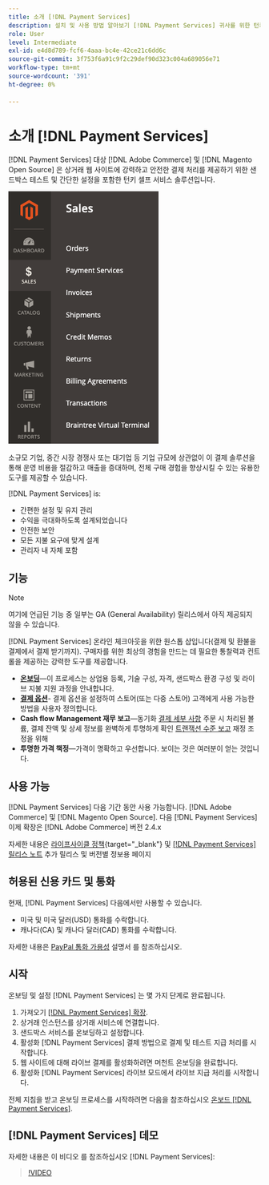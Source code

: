 ```yaml
---
title: 소개 [!DNL Payment Services]
description: 설치 및 사용 방법 알아보기 [!DNL Payment Services] 귀사를 위한 턴키, 강력하고 안전한 결제 처리 솔루션으로 [!DNL Adobe Commerce] 및 [!DNL Magento Open Source] 웹 사이트.
role: User
level: Intermediate
exl-id: e4d8d789-fcf6-4aaa-bc4e-42ce21c6dd6c
source-git-commit: 3f753f6a91c9f2c29def90d323c004a689056e71
workflow-type: tm+mt
source-wordcount: '391'
ht-degree: 0%

---
```


# 소개 [!DNL Payment Services]

[!DNL Payment Services] 대상 [!DNL Adobe Commerce] 및 [!DNL Magento Open Source] 은 상거래 웹 사이트에 강력하고 안전한 결제 처리를 제공하기 위한 샌드박스 테스트 및 간단한 설정을 포함한 턴키 셀프 서비스 솔루션입니다.

![[!DNL Payment Services] 확장 관리자 보기](assets/admin-view.png)

소규모 기업, 중간 시장 경쟁사 또는 대기업 등 기업 규모에 상관없이 이 결제 솔루션을 통해 운영 비용을 절감하고 매출을 증대하며, 전체 구매 경험을 향상시킬 수 있는 유용한 도구를 제공할 수 있습니다.

[!DNL Payment Services] is:

* 간편한 설정 및 유지 관리
* 수익을 극대화하도록 설계되었습니다
* 안전한 보안
* 모든 지불 요구에 맞게 설계
* 관리자 내 자체 포함

## 기능

>[!NOTE]
>
>여기에 언급된 기능 중 일부는 GA (General Availability) 릴리스에서 아직 제공되지 않을 수 있습니다.

[!DNL Payment Services] 온라인 체크아웃을 위한 원스톱 샵입니다(결제 및 환불을 결제에서 결제 받기까지). 구매자를 위한 최상의 경험을 만드는 데 필요한 통찰력과 컨트롤을 제공하는 강력한 도구를 제공합니다.

* [**온보딩**](onboard.md)—이 프로세스는 상업용 등록, 기술 구성, 자격, 샌드박스 환경 구성 및 라이브 지불 지원 과정을 안내합니다.
* [**결제 옵션**](payments-options.md)- 결제 옵션을 설정하여 스토어(또는 다중 스토어) 고객에게 사용 가능한 방법을 사용자 정의합니다.
* **Cash flow Management 재무 보고**—동기화 [결제 세부 사항](order-payment-status.md) 주문 시 처리된 볼륨, 결제 잔액 및 상세 정보를 완벽하게 투명하게 확인 [트랜잭션 수준 보고](payouts.md) 재정 조정을 위해
* **투명한 가격 책정**—가격이 명확하고 우선합니다. 보이는 것은 여러분이 얻는 것입니다.

## 사용 가능

[!DNL Payment Services] 다음 기간 동안 사용 가능합니다. [!DNL Adobe Commerce] 및 [!DNL Magento Open Source]. 다음 [!DNL Payment Services] 이제 확장은 [!DNL Adobe Commerce] 버전 2.4.x

자세한 내용은 [라이프사이클 정책](https://devdocs.magento.com/release/lifecycle-policy.html){target=&quot;_blank&quot;} 및 [[!DNL Payment Services] 릴리스 노트](release-notes.md) 추가 릴리스 및 버전별 정보용 페이지

## 허용된 신용 카드 및 통화

현재, [!DNL Payment Services] 다음에서만 사용할 수 있습니다.

* 미국 및 미국 달러(USD) 통화를 수락합니다.
* 캐나다(CA) 및 캐나다 달러(CAD) 통화를 수락합니다.

자세한 내용은 [PayPal 통화 가용성](https://developer.paypal.com/docs/platforms/checkout/reference/country-availability-advanced-cards/) 설명서 를 참조하십시오.

## 시작

온보딩 및 설정 [!DNL Payment Services] 는 몇 가지 단계로 완료됩니다.

1. 가져오기 [[!DNL Payment Services] 확장](install.md).
1. 상거래 인스턴스를 상거래 서비스에 연결합니다.
1. 샌드박스 서비스를 온보딩하고 설정합니다.
1. 활성화 [!DNL Payment Services] 결제 방법으로 결제 및 테스트 지급 처리를 시작합니다.
1. 웹 사이트에 대해 라이브 결제를 활성화하려면 머천트 온보딩을 완료합니다.
1. 활성화 [!DNL Payment Services] 라이브 모드에서 라이브 지급 처리를 시작합니다.

전체 지침을 받고 온보딩 프로세스를 시작하려면 다음을 참조하십시오 [온보드 [!DNL Payment Services]](onboard.md).

## [!DNL Payment Services] 데모

자세한 내용은 이 비디오 를 참조하십시오 [!DNL Payment Services]:

>[!VIDEO](https://video.tv.adobe.com/v/343990?quality=12)